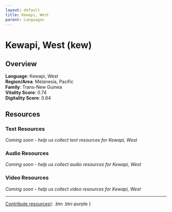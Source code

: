 ```yaml
---
layout: default
title: Kewapi, West
parent: Languages
---
```


# Kewapi, West (kew)

## Overview

**Language**: Kewapi, West  
**Region/Area**: Melanesia, Pacific  
**Family**: Trans-New Guinea  
**Vitality Score**: 0.74  
**Digitality Score**: 0.84  

## Resources

### Text Resources
*Coming soon - help us collect text resources for Kewapi, West*

### Audio Resources
*Coming soon - help us collect audio resources for Kewapi, West*

### Video Resources
*Coming soon - help us collect video resources for Kewapi, West*

---

[Contribute resources](https://fairtrain.github.io/){: .btn .btn-purple }
